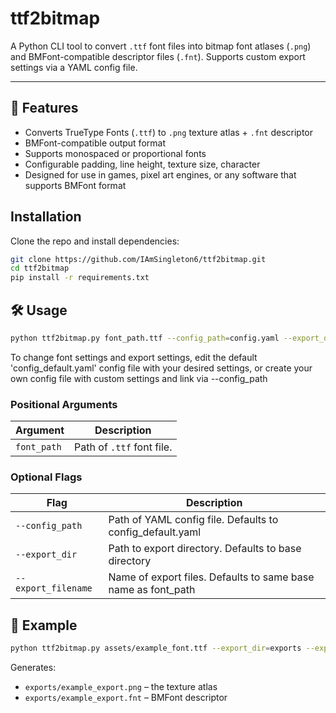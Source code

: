# ttf2bitmap

A Python CLI tool to convert `.ttf` font files into bitmap font atlases (`.png`) and BMFont-compatible descriptor files (`.fnt`). Supports custom export settings via a YAML config file.

---

## 🚀 Features

- Converts TrueType Fonts (`.ttf`) to `.png` texture atlas + `.fnt` descriptor
- BMFont-compatible output format
- Supports monospaced or proportional fonts
- Configurable padding, line height, texture size, character 
- Designed for use in games, pixel art engines, or any software that supports BMFont format

## Installation

Clone the repo and install dependencies:

```bash
git clone https://github.com/IAmSingleton6/ttf2bitmap.git
cd ttf2bitmap
pip install -r requirements.txt
```

## 🛠️ Usage

```bash
python ttf2bitmap.py font_path.ttf --config_path=config.yaml --export_dir=exports --export_filename=exported_bitmap_font
```

To change font settings and export settings, edit the default 'config_default.yaml' config file with your desired settings, or create your own config file with custom settings and link via --config_path

### Positional Arguments

| Argument       | Description                              |
|----------------|------------------------------------------|
| `font_path`     | Path of `.ttf` font file.               |

### Optional Flags

| Flag                | Description                                                                           |
|---------------------|---------------------------------------------------------------------------------------|
| `--config_path`     | Path of YAML config file. Defaults to config_default.yaml                             |
| `--export_dir`      | Path to export directory. Defaults to base directory                                  |
| `--export_filename` | Name of export files. Defaults to same base name as font_path                         |

## 🧾 Example
```bash
python ttf2bitmap.py assets/example_font.ttf --export_dir=exports --export_filename=example_export
```

Generates:
- `exports/example_export.png` – the texture atlas
- `exports/example_export.fnt` – BMFont descriptor
